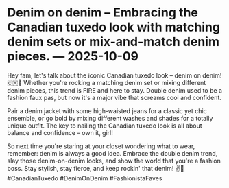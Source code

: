 # Denim on denim – Embracing the Canadian tuxedo look with matching denim sets or mix-and-match denim pieces. — 2025-10-09

Hey fam, let's talk about the iconic Canadian tuxedo look – denim on denim! 🇨🇦👖 Whether you're rocking a matching denim set or mixing different denim pieces, this trend is FIRE and here to stay. Double denim used to be a fashion faux pas, but now it's a major vibe that screams cool and confident.

Pair a denim jacket with some high-waisted jeans for a classic yet chic ensemble, or go bold by mixing different washes and shades for a totally unique outfit. The key to nailing the Canadian tuxedo look is all about balance and confidence – own it, girl!

So next time you're staring at your closet wondering what to wear, remember: denim is always a good idea. Embrace the double denim trend, slay those denim-on-denim looks, and show the world that you're a fashion boss. Stay stylish, stay fierce, and keep rockin' that denim! ✌️💙 #CanadianTuxedo #DenimOnDenim #FashionistaFaves